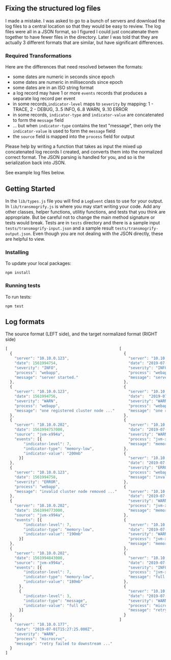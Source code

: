 ## Fixing the structured log files

I made a mistake.  I was asked to go to a bunch of servers and download the log files to a central location so that they would be easy to review.  The log files were all in a JSON format, so I figured I could just concatenate them together to have fewer files in the directory.  Later I was told that they are actually 3 different formats that are similar, but have significant
differences.  

### Required Transformations

Here are the differences that need resolved between the formats:

* some dates are numeric in seconds since epoch
* some dates are numeric in milliseconds since epoch
* some dates are in an ISO string format
* a log record may have 1 or more `events` records that produces a separate log record per event
* in some records,`indicator-level` maps to `severity` by mapping:
          1 - TRACE, 2 - DEBUG, 3..5 INFO, 6..8 WARN, 9..10 ERROR
* in some records, `indicator-type` and `indicator-value` are concatenated to form the `message` field
* ... but when `indicator-type` contains the text "message", then only the `indicator-value` is used to form the `message` field
* the `source` field is mapped into the `process` field for output

Please help by writing a function that takes as input the mixed up concatenated log records I created, and converts them into the normalized correct format.  The JSON parsing is handled for you, and so is the serialization back into JSON.  

See example log files below.

## Getting Started

In the `lib/types.js` file you will find a `LogEvent` class to use for your output.  In `lib/transmogrify.js` is where you may start writing your code.  Add any other classes, helper functions, utilitiy functions, and tests that you think are appropriate.  But be careful not to change the main method signature or tests would break.  Tests are in `tests` directory and there is a sample input `tests/transmogrify-input.json` and a sample result `tests/transmogrify-output.json`.  Even though you are not dealing with the JSON directly, these are helpful to view.

### Installing

To update your local packages:

```
npm install
```

### Running tests

To run tests:

```
npm test
```

## Log formats

The source format (LEFT side), and the target normalized format (RIGHT side)

```javascript
[                                                 [
  {                                                 {
    "server": "10.10.0.123",                          "server": "10.10.0.123",
    "date": 1561994754,                               "date": "2019-07-01T15:25:54.000Z",
    "severity": "INFO",                               "severity": "INFO",
    "process": "webapp",                              "process": "webapp",
    "message": "server started."                      "message": "server started."
  },                                                },
  {                                                 {
    "server": "10.10.0.123",                          "server": "10.10.0.123",
    "date": 1561994756,                               "date":  "2019-07-01T15:25:56.000Z",
    "severity": "WARN",                               "severity": "WARN",
    "process": "webapp",                              "process": "webapp",
    "message": "one registered cluster node ..."      "message": "one registered cluster node ..."
  },                                                },
  {                                                 {
    "server": "10.10.0.202",                          "server": "10.10.0.202",
    "date": 1561994757000,                            "date": "2019-07-01T15:25:57.000Z",
    "source": "jvm-x994a",                            "severity": "WARN",
    "events": [{                                      "process": "jvm-x994a",
        "indicator-level": 7,                         "message": "memory-low 200mb"
        "indicator-type": "memory-low",             },
        "indicator-value": "200mb"                  {
      }]                                              "server": "10.10.0.123",
  },                                                  "date": "2019-07-01T15:25:58.000Z",
  {                                                   "severity": "ERROR",
    "server": "10.10.0.123",                          "process": "webapp",
    "date": 1561994758,                               "message": "invalid cluster node removed ..."
    "severity": "ERROR",                            },
    "process": "webapp",                            {
    "message": "invalid cluster node removed ..."     "server": "10.10.0.202",
  },                                                  "date": "2019-07-01T15:26:13.000Z",
  {                                                   "severity": "WARN",
    "server": "10.10.0.202",                          "process": "jvm-x994a",
    "date": 1561994773000,                            "message": "memory-low 190mb"
    "source": "jvm-x994a",                          },
    "events": [{                                    {
        "indicator-level": 7,                         "server": "10.10.0.202",
        "indicator-type": "memory-low",               "date": "2019-07-01T15:27:23.000Z",
        "indicator-value": "190mb"                    "severity": "WARN",
      }]                                              "process": "jvm-x994a",
  },                                                  "message": "memory-low 180mb"
  {                                                 },
    "server": "10.10.0.202",                        {
    "date": 1561994843000,                            "server": "10.10.0.202",
    "source": "jvm-x994a",                            "date": "2019-07-01T15:27:23.000Z",
    "events": [{                                      "severity": "INFO",
        "indicator-level": 7,                         "process": "jvm-x994a",
        "indicator-type": "memory-low",               "message": "full GC"
        "indicator-value": "180mb"                  },
      },                                            {
      {                                               "server": "10.10.0.177",
        "indicator-level": 3,                         "date": "2019-07-01T15:27:25.000Z",
        "indicator-type": "message",                  "severity": "WARN",
        "indicator-value": "full GC"                  "process": "microsrvc",
      }]                                              "message": "retry failed to downstream ..."
  },                                                }
  {                                               ]
    "server": "10.10.0.177",
    "date": "2019-07-01T15:27:25.000Z",
    "severity": "WARN",
    "process": "microsrvc",
    "message": "retry failed to downstream ..."
  }
]
```
